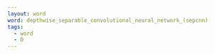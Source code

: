 ```yaml
---
layout: word
word: depthwise_separable_convolutional_neural_network_(sepcnn)
tags:
  - word
  - D
---
```

    
